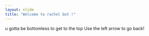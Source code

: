 ```yaml
---
layout: slide
title: "Welcome to rachel bot !"
---
```

u gotta be bottomless to get to the top
Use the left arrow to go back!
